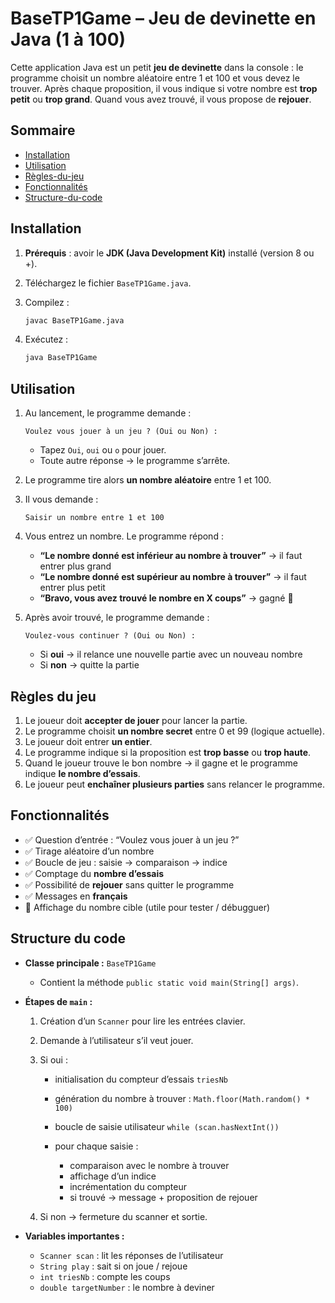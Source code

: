# BaseTP1Game – Jeu de devinette en Java (1 à 100)

Cette application Java est un petit **jeu de devinette** dans la console : le programme choisit un nombre aléatoire entre 1 et 100 et vous devez le trouver. Après chaque proposition, il vous indique si votre nombre est **trop petit** ou **trop grand**. Quand vous avez trouvé, il vous propose de **rejouer**.

## Sommaire
- [Installation](#installation)
- [Utilisation](#utilisation)
- [Règles-du-jeu](#règles-du-jeu)
- [Fonctionnalités](#fonctionnalités)
- [Structure-du-code](#structure-du-code)

## Installation

1. **Prérequis** : avoir le **JDK (Java Development Kit)** installé (version 8 ou +).
2. Téléchargez le fichier `BaseTP1Game.java`.
4. Compilez :

   ```bash
   javac BaseTP1Game.java
   ```

5. Exécutez :

   ```bash
   java BaseTP1Game
   ```

## Utilisation

1. Au lancement, le programme demande :

   ```text
   Voulez vous jouer à un jeu ? (Oui ou Non) :
   ```

   * Tapez `Oui`, `oui` ou `o` pour jouer.
   * Toute autre réponse → le programme s’arrête.

2. Le programme tire alors **un nombre aléatoire** entre 1 et 100.

3. Il vous demande :

   ```text
   Saisir un nombre entre 1 et 100
   ```

4. Vous entrez un nombre. Le programme répond :

   * **“Le nombre donné est inférieur au nombre à trouver”** → il faut entrer plus grand
   * **“Le nombre donné est supérieur au nombre à trouver”** → il faut entrer plus petit
   * **“Bravo, vous avez trouvé le nombre en X coups”** → gagné 🎉

5. Après avoir trouvé, le programme demande :

   ```text
   Voulez-vous continuer ? (Oui ou Non) :
   ```

   * Si **oui** → il relance une nouvelle partie avec un nouveau nombre
   * Si **non** → quitte la partie


## Règles du jeu

1. Le joueur doit **accepter de jouer** pour lancer la partie.
2. Le programme choisit **un nombre secret** entre 0 et 99 (logique actuelle).
3. Le joueur doit entrer **un entier**.
4. Le programme indique si la proposition est **trop basse** ou **trop haute**.
5. Quand le joueur trouve le bon nombre → il gagne et le programme indique **le nombre d’essais**.
6. Le joueur peut **enchaîner plusieurs parties** sans relancer le programme.

## Fonctionnalités

* ✅ Question d’entrée : “Voulez vous jouer à un jeu ?”
* ✅ Tirage aléatoire d’un nombre
* ✅ Boucle de jeu : saisie → comparaison → indice
* ✅ Comptage du **nombre d’essais**
* ✅ Possibilité de **rejouer** sans quitter le programme
* ✅ Messages en **français**
* 🧪 Affichage du nombre cible (utile pour tester / débugguer)


## Structure du code

* **Classe principale :** `BaseTP1Game`

  * Contient la méthode `public static void main(String[] args)`.

* **Étapes de `main` :**

  1. Création d’un `Scanner` pour lire les entrées clavier.
  2. Demande à l’utilisateur s’il veut jouer.
  3. Si oui :

     * initialisation du compteur d’essais `triesNb`
     * génération du nombre à trouver : `Math.floor(Math.random() * 100)`
     * boucle de saisie utilisateur `while (scan.hasNextInt())`
     * pour chaque saisie :

       * comparaison avec le nombre à trouver
       * affichage d’un indice
       * incrémentation du compteur
       * si trouvé → message + proposition de rejouer
  4. Si non → fermeture du scanner et sortie.

* **Variables importantes :**

  * `Scanner scan` : lit les réponses de l’utilisateur
  * `String play` : sait si on joue / rejoue
  * `int triesNb` : compte les coups
  * `double targetNumber` : le nombre à deviner 

